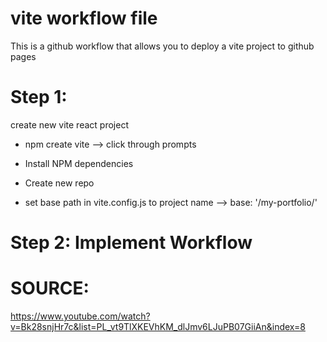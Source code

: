 # vite workflow file

This is a github workflow that allows you to deploy a vite project to github pages

# Step 1:

create new vite react project

- npm create vite --> click through prompts

- Install NPM dependencies

- Create new repo

- set base path in vite.config.js to project name --> base: '/my-portfolio/'

# Step 2: Implement Workflow

# SOURCE:

https://www.youtube.com/watch?v=Bk28snjHr7c&list=PL_vt9TlXKEVhKM_dlJmv6LJuPB07GiiAn&index=8

